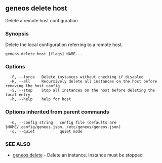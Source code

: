 ## geneos delete host

Delete a remote host configuration

### Synopsis


Delete the local configuration referring to a remote host.


```
geneos delete host [flags] NAME...
```

### Options

```
  -F, --force   Delete instances without checking if disabled
  -R, --all     Recursively delete all instances on the host before removing the host config
  -S, --stop    Stop all instances on the host before deleting the local entry
  -h, --help    help for host
```

### Options inherited from parent commands

```
  -G, --config string   config file (defaults are $HOME/.config/geneos.json, /etc/geneos/geneos.json)
  -q, --quiet           quiet mode
```

### SEE ALSO

* [geneos delete](geneos_delete.md)	 - Delete an instance. Instance must be stopped


